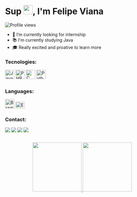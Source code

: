 <div>
  <h1 align="left">Sup <img src="https://raw.githubusercontent.com/kaueMarques/kaueMarques/master/hi.gif" height="30px">, I'm Felipe Viana</h1>
</div>

<div>
  <p align="left"> <img src="https://komarev.com/ghpvc/?username=felipviana&color=red" alt="Profile views"/></p>
  
  - 💼 I’m currently looking for internship
  - 📚 I'm currently studying Java
  - 🎓 Really excited and proative to learn more
</div>

<div style="display: inline_block;">
  <h3>Tecnologies:</h3>
  <img align="center" alt="Java" title="Java" height="30" width="30" src="https://cdn.jsdelivr.net/gh/devicons/devicon/icons/java/java-plain.svg">
  <img align="center" alt="PHP" title="PHP" height="30" width="30" src="https://cdn.jsdelivr.net/gh/devicons/devicon/icons/php/php-plain.svg">
  <img align="center" alt="C" title="C" height="30" width="30" src="https://cdn.jsdelivr.net/gh/devicons/devicon/icons/c/c-original.svg">
  <img align="center" alt="Python" title="Python" height="30" width="30" src="https://cdn.jsdelivr.net/gh/devicons/devicon/icons/python/python-original.svg">
</div>  

  ##
  <div>
    <h3>Languages:</h3>
    <img src="https://flagcdn.com/br.svg" width="30" alt="Brazilian Portuguese" title="Portuguese">
    <img src="https://flagcdn.com/gb.svg" width="30" height="22" alt="English" title="English">
  </div>
  
<div>
  <h3>Contact:</h3>
  <a href = "https://api.whatsapp.com/send?phone=5583988501967"><img src="https://img.shields.io/badge/-Whatsapp-05122A?style=flat&logo=whatsapp" target="_blank"></a>
  <a href = "mailto:fabiofelipevianasantosfacul@gmail.com"><img src="https://img.shields.io/badge/-Gmail-05122A?style=flat&logo=gmail" target="_blank"></a>
  <a href="https://www.instagram.com/_f3lp5_/" target="_blank"><img src="https://img.shields.io/badge/-Instagram-05122A?style=flat&logo=instagram" target="_blank"></a>
  <a href="https://www.linkedin.com/in/fábio-felipe-santos-viana-346a07244/" target="_blank"><img src="https://img.shields.io/badge/-LinkedIn-05122A?style=flat&logo=linkedin" target="_blank"></a>
</div>

##

<div align="center">
  <a href="https://github.com/felipviana">
  <img height="160em" src="https://github-readme-stats.vercel.app/api?username=felipviana&show_icons=true&theme=blueberry&include_all_commits=true&count_private=true&locale=pt-br"/>
  <img height="160em" src="https://github-readme-stats.vercel.app/api/top-langs/?username=felipviana&layout=compact&langs_count=7&theme=blueberry&locale=pt-br"/>
</div>
